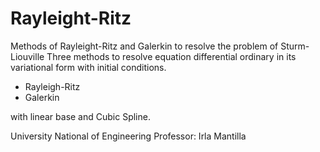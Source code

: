 # Rayleight-Ritz
 Methods of Rayleight-Ritz and Galerkin to resolve the problem of Sturm-Liouville
 Three methods to resolve equation differential ordinary in its variational form with initial conditions.

 * Rayleigh-Ritz
 * Galerkin

 with linear base and Cubic Spline.

 University National of Engineering
 Professor: Irla Mantilla
 

